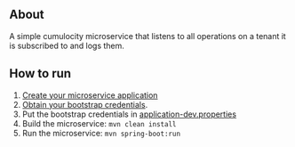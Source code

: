 ## About

A simple cumulocity microservice that listens to all operations on a tenant it is subscribed to and logs them.

## How to run

1. [Create your microservice application](https://cumulocity.com/guides/microservice-sdk/java/#create-the-application)
2. [Obtain your bootstrap credentials](https://cumulocity.com/guides/microservice-sdk/java/#acquire-the-microservice-bootstrap-user).
3. Put the bootstrap credentials in [application-dev.properties](src/main/resources/application-dev.properties#L10-L13)
4. Build the microservice: `mvn clean install`
5. Run the microservice: `mvn spring-boot:run `
